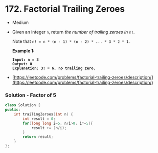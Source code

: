 # 172. Factorial Trailing Zeroes

* Medium
*   Given an integer `n`, return _the number of trailing zeroes in_ `n!`.

    Note that `n! = n * (n - 1) * (n - 2) * ... * 3 * 2 * 1`.

    &#x20;

    **Example 1:**

    <pre><code><strong>Input: n = 3
    </strong><strong>Output: 0
    </strong><strong>Explanation: 3! = 6, no trailing zero.
    </strong></code></pre>
* [https://leetcode.com/problems/factorial-trailing-zeroes/description/](https://leetcode.com/problems/factorial-trailing-zeroes/description/)

### Solution - Factor of 5

```cpp
class Solution {
public:
    int trailingZeroes(int n) {
        int result = 0;
        for(long long i=5; n/i>0; i*=5){
            result += (n/i);
        }
        return result;
    }
};
```
